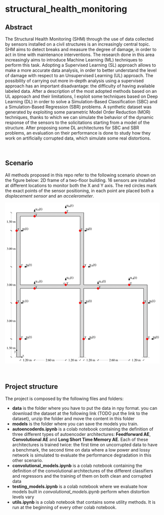# **structural_health_monitoring**

## **Abstract**
The Structural Health Monitoring (SHM) through the use of data collected by sensors installed on a civil structures is an increasingly central topic. SHM aims to detect breaks and measure the degree of damage, in order to act in time with maintenance interventions. The research done in this area increasingly aims to introduce Machine Learning (ML) techniques to perform this task.
Adopting a Supervised Learning (SL) approach allows to make a more accurate data analysis, in order to better understand the level of damage with respect to an Unsupervised Learning (UL) approach. The possibility of carrying out more in-depth analysis using a supervised approach has an important disadvantage: the difficulty of having available labeled data. After a description of the most adopted methods based on an UL approach and their limitations, I exploit some techniques based on Deep Learning (DL) in order to solve a Simulation-Based Classification (SBC) and a Simulation-Based Regression (SBR) problems. A synthetic dataset was generated by exploiting some parametric Model Order Reduction (MOR) techniques, thanks to which we can simulate the behavior of the dynamic response of the sensors to the solicitations starting from a model of the structure. After proposing some DL architectures for SBC and SBR problems, an evaluation on their performance is done to study how they work on artificially corrupted data, which simulate some real distortions.

&nbsp;

## **Scenario**
All methods proposed in this repo refer to the following scenario shown on the figure below: 2D frame of a two-floor building. 16 sensors are installed at different locations to monitor both the X and Y axis. The red circles mark the exact points of the sensor positioning, in each point are placed both a *displacement sensor* and an *accelerometer*.

![plot](./img/Sensors_position.png)

&nbsp;

## **Project structure**
The project is composed by the following files and folders:
* **data** is the folder where you have to put the data in npy format. you can download the dataset at the following link (TODO put the link to the dataset), unzip the folder and move the content in this folder
* **models** is the folder where you can save the models you train.
* **autoencoderds.ipynb** is a colab notebook containing the definition of three different types of autoencoder architectures: **Feedforward AE**, **Convolutional AE** and **Long Short Time Memory AE**. Each of these architectures is trained twice: the first time on uncorrupted data to have a benchmark, the second time on data where a low power and lossy network is simulated to evaluate the performance degradation in this other scenario.
* **convolutional_models.ipynb** is a colab notebook containing the definition of the convolutional architectures of the different classifiers and regressors and the training of them on both clean and corrupted data
* **testing_models.ipynb** is a colab notebook where we evaluate how models built in *convolutional_models.ipynb* perform when distortion levels vary
* **utils.ipynb** is a colab notebook that contains some utility methods. It is run at the beginning of every other colab notebook.

